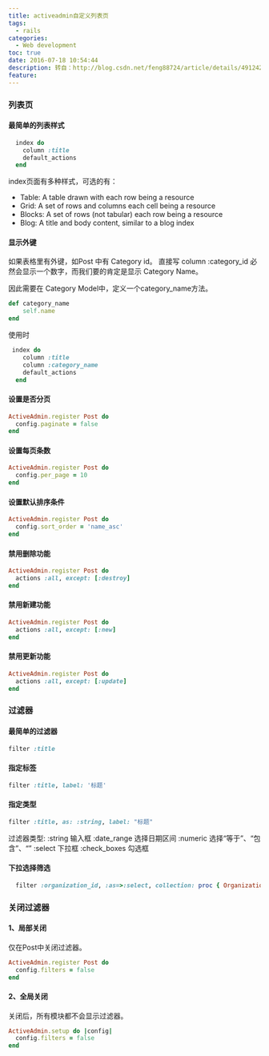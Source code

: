 ```yaml
---
title: activeadmin自定义列表页
tags:
  - rails
categories:
  - Web development
toc: true
date: 2016-07-18 10:54:44
description: 转自：http://blog.csdn.net/feng88724/article/details/49124281
feature:
---
```


### 列表页

#### 最简单的列表样式
``` ruby
  index do
    column :title
    default_actions
  end
```

index页面有多种样式，可选的有：

* Table: A table drawn with each row being a resource
* Grid: A set of rows and columns each cell being a resource
* Blocks: A set of rows (not tabular) each row being a resource
* Blog: A title and body content, similar to a blog index
<!-- more -->

#### 显示外键 
如果表格里有外键，如Post 中有 Category id。
直接写 column :category_id 必然会显示一个数字，而我们要的肯定是显示 Category Name。

因此需要在 Category Model中，定义一个category_name方法。
``` ruby
def category_name
    self.name
end
```
使用时
``` ruby
 index do
    column :title
    column :category_name
    default_actions
  end
```

#### 设置是否分页
``` ruby
ActiveAdmin.register Post do
  config.paginate = false
end
```

#### 设置每页条数
``` ruby
ActiveAdmin.register Post do
  config.per_page = 10
end
```

#### 设置默认排序条件
``` ruby
ActiveAdmin.register Post do
  config.sort_order = 'name_asc'
end
```

#### 禁用删除功能
``` ruby
ActiveAdmin.register Post do
  actions :all, except: [:destroy]
end
```

#### 禁用新建功能
``` ruby
ActiveAdmin.register Post do
  actions :all, except: [:new]
end
```

#### 禁用更新功能
``` ruby
ActiveAdmin.register Post do
  actions :all, except: [:update]
end
```

### 过滤器

#### 最简单的过滤器
``` ruby
filter :title
```

#### 指定标签
``` ruby
filter :title, label: '标题'
```

#### 指定类型
``` ruby
filter :title, as: :string, label: "标题"
```
  过滤器类型: 
  :string 输入框 
  :date_range 选择日期区间 
  :numeric 选择“等于”、“包含”、“” 
  :select 下拉框 
  :check_boxes 勾选框

#### 下拉选择筛选
``` ruby
  filter :organization_id, :as=>:select, collection: proc { Organization.all }, :label=>"机构"
```

### 关闭过滤器

#### 1、局部关闭 
仅在Post中关闭过滤器。
``` ruby
ActiveAdmin.register Post do
  config.filters = false
end
```
#### 2、全局关闭 
关闭后，所有模块都不会显示过滤器。
``` ruby
ActiveAdmin.setup do |config|
  config.filters = false
end
```